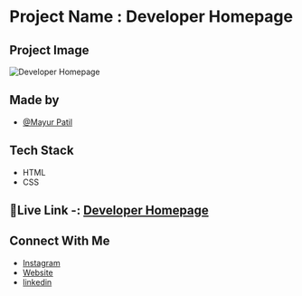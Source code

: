 # Project Name : Developer Homepage 

## Project Image 

![Developer Homepage](https://i.ibb.co/XzL5gs6/screencapture-mayurpatillll-github-io-Developer-Homepage-2022-09-07-13-08-19.png)

## Made by 

- [@Mayur Patil](https://github.com/Mayurpatillll)

## Tech Stack

* HTML
* CSS

## 🔗Live Link -: [Developer Homepage](https://mayurpatillll.github.io/Developer-Homepage/)


## Connect With Me

 * [Instagram ](https://www.instagram.com/iam.mayurpatil/)
 * [Website ](https://mayurpatil.online)
 * [linkedin](linkedin.com/in/mayur-patil-715878245/)



